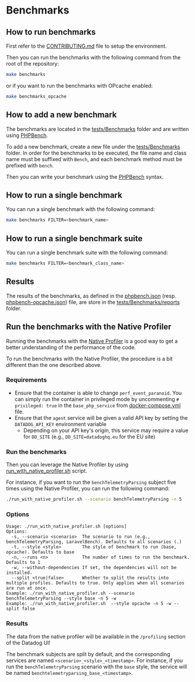 # Benchmarks

## How to run benchmarks

First refer to the [CONTRIBUTING.md](../../CONTRIBUTING.md) file to setup the environment.

Then you can run the benchmarks with the following command from the root of the repository:

```bash
make benchmarks
```

or if you want to run the benchmarks with OPcache enabled:

```bash
make benchmarks_opcache
```

## How to add a new benchmark

The benchmarks are located in the [tests/Benchmarks](.) folder and are written using [PHPBench](https://github.com/phpbench/phpbench).

To add a new benchmark, create a new file under the [tests/Benchmarks](.) folder. In order for the benchmarks to be executed, the file name and class name must be suffixed with `Bench`, and each benchmark method must be prefixed with `bench`.

Then you can write your benchmark using the [PHPBench](https://phpbench.readthedocs.io/en/latest/quick-start.html#create-a-benchmark) syntax.

## How to run a single benchmark

You can run a single benchmark with the following command:

```bash
make benchmarks FILTER=<benchmark_name>
```

## How to run a single benchmark suite

You can run a single benchmark suite with the following command:

```bash
make benchmarks FILTER=<benchmark_class_name>
```

## Results

The results of the benchmarks, as defined in the [phpbench.json](../phpbench.json) (resp. [phpbench-opcache.json](../phpbench-opcache.json)) file, are store in the [tests/Benchmarks/reports](./reports) folder.

## Run the benchmarks with the Native Profiler

Running the benchmarks with the [Native Profiler](https://github.com/DataDog/ddprof) is a good way to get a better understanding of the performance of the code.

To run the benchmarks with the Native Profiler, the procedure is a bit different than the one described above.

### Requirements

- Ensure that the container is able to change `perf_event_paranoid`. You can simply run the container in privileged mode by uncommenting `# privileged: true` in the `base_php_service` from [docker-compose.yml](../../docker-compose.yml) file.
- Ensure that the `agent` service will be given a valid API key by setting the `DATADOG_API_KEY` environment variable
  - Depending on your API key's origin, this service may require a value for `DD_SITE` (e.g., `DD_SITE=datadoghq.eu` for the EU site)

### Run the benchmarks
Then you can leverage the Native Profiler by using [run_with_native_profiler.sh](../../benchmark/run_with_native_profiler.sh) script.

For instance, if you want to run the `benchTelemetryParsing` subject five times using the Native Profiler, you can run the following command:

```bash
./run_with_native_profiler.sh --scenario benchTelemetryParsing -n 5
```

### Options
```
Usage: ./run_with_native_profiler.sh [options]
Options:
  -s, --scenario <scenario>  The scenario to run (e.g., benchTelemetryParsing, LaravelBench). Defaults to all scenarios (.)
  -t, --style <style>        The style of benchmark to run (base, opcache). Defaults to base
  -n, --runs <n>             The number of times to run the benchmark. Defaults to 1
  -w, --without-dependencies If set, the dependencies will not be installed.
  --split <true|false>       Whether to split the results into multiple profiles. Defaults to true. Only applies when all scenarios are run at once.
Example: ./run_with_native_profiler.sh --scenario benchTelemetryParsing --style base -n 5 -w
Example: ./run_with_native_profiler.sh  --style opcache -n 5 -w --split false
```

### Results
The data from the native profiler will be available in the `/profiling` section of the Datadog UI!

The benchmark subjects are split by default, and the corresponding services are named `<scenario>_<style>_<timestamp>`. For instance, if you run the `benchTelemetryParsing` scenario with the `base` style, the service will be named `benchtelemetryparsing_base_<timestamp>`.
